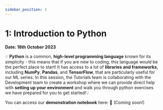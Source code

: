 ```yaml
---
sidebar_position: 3
---
```


# 1: Introduction to Python

**Date: 18th October 2023**

💡 **Python** is a common, **high-level programming language** known for its simplicity - this means that if you are new to coding, this language would be the perfect place to start! It has access to a lot of **libraries and frameworks**, including **NumPy**, **Pandas**, and **TensorFlow**, that are particularly useful for our ML series. In this session, the Tutorials team is collaborating with the Development team to create a workshop where we can provide direct help with **setting up your environment** and walk you through python exercises we have prepared for you to get started!💡

You can access our **demonstration notebook** here: 📘 (Coming soon!)
